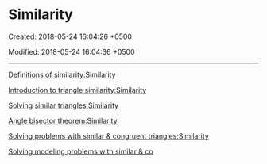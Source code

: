 # Similarity

Created: 2018-05-24 16:04:26 +0500

Modified: 2018-05-24 16:04:36 +0500

---

[Definitions of similarity:Similarity](https://www.khanacademy.org/math/geometry/hs-geo-similarity#hs-geo-similarity-definitions)

[Introduction to triangle similarity:Similarity](https://www.khanacademy.org/math/geometry/hs-geo-similarity#hs-geo-triangle-similarity-intro)

[Solving similar triangles:Similarity](https://www.khanacademy.org/math/geometry/hs-geo-similarity#hs-geo-solving-similar-triangles)

[Angle bisector theorem:Similarity](https://www.khanacademy.org/math/geometry/hs-geo-similarity#hs-geo-angle-bisector-theorem)

[Solving problems with similar & congruent triangles:Similarity](https://www.khanacademy.org/math/geometry/hs-geo-similarity#hs-geo-similar-and-congruent-triangles)

[Solving modeling problems with similar & co](https://www.khanacademy.org/math/geometry/hs-geo-similarity#hs-geo-similar-and-congruent-triangles-modeling)
